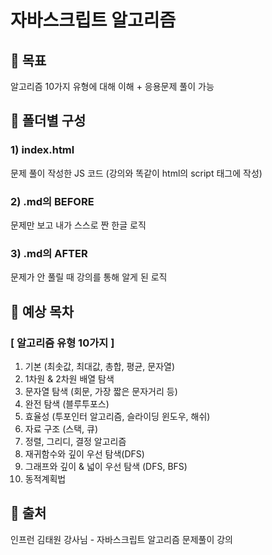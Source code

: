 # 자바스크립트 알고리즘

## 🧿 목표
알고리즘 10가지 유형에 대해 이해 + 응용문제 풀이 가능

## 🎯 폴더별 구성
### 1) index.html
문제 풀이 작성한 JS 코드 (강의와 똑같이 html의 script 태그에 작성)

### 2) .md의 BEFORE
문제만 보고 내가 스스로 짠 한글 로직

### 3) .md의 AFTER
문제가 안 풀릴 때 강의를 통해 알게 된 로직


## 🎨 예상 목차
### [ 알고리즘 유형 10가지 ]

1. 기본 (최솟값, 최대값, 총합, 평균, 문자열)
2. 1차원 & 2차원 배열 탐색
3. 문자열 탐색 (회문, 가장 짧은 문자거리 등)
4. 완전 탐색 (블루투포스)
5. 효율성 (투포인터 알고리즘, 슬라이딩 윈도우,  해쉬)
6. 자료 구조 (스택, 큐)
7. 정렬, 그리디, 결정 알고리즘
8. 재귀함수와 깊이 우선 탐색(DFS)
9. 그래프와 깊이 & 넓이 우선 탐색 (DFS, BFS)
10. 동적계획법


## 🍰 출처
인프런 김태원 강사님 - 자바스크립트 알고리즘 문제풀이 강의
